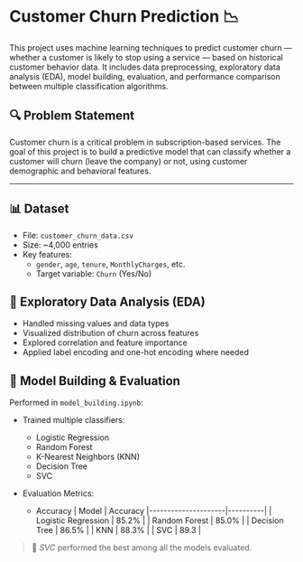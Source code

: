# Customer Churn Prediction 📉

This project uses machine learning techniques to predict customer churn — whether a customer is likely to stop using a service — based on historical customer behavior data. It includes data preprocessing, exploratory data analysis (EDA), model building, evaluation, and performance comparison between multiple classification algorithms.

## 🔍 Problem Statement

Customer churn is a critical problem in subscription-based services. The goal of this project is to build a predictive model that can classify whether a customer will churn (leave the company) or not, using customer demographic and behavioral features.

---

## 📊 Dataset

- File: `customer_churn_data.csv`
- Size: ~4,000 entries
- Key features:
  - `gender`, `age`, `tenure`, `MonthlyCharges`, etc.
  - Target variable: `Churn` (Yes/No)

## 🧪 Exploratory Data Analysis (EDA)

- Handled missing values and data types
- Visualized distribution of churn across features
- Explored correlation and feature importance
- Applied label encoding and one-hot encoding where needed

## 🧠 Model Building & Evaluation

Performed in `model_building.ipynb`:
- Trained multiple classifiers:
  - Logistic Regression
  - Random Forest
  - K-Nearest Neighbors (KNN)
  - Decision Tree
  - SVC
    
- Evaluation Metrics:
  - Accuracy
| Model                | Accuracy 
|---------------------|----------|
| Logistic Regression | 85.2%    | 
| Random Forest       | 85.0%    | 
| Decision Tree       | 86.5%    | 
| KNN                 | 88.3%    | 
| SVC                 | 89.3     |  

> 📌 *SVC* performed the best among all the models evaluated.



 

